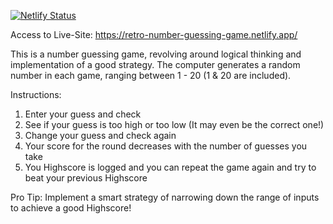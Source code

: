 [![Netlify Status](https://api.netlify.com/api/v1/badges/95817b91-bc9d-44e4-9a13-3934d0e3db8d/deploy-status)](https://app.netlify.com/sites/retro-number-guessing-game/deploys)

Access to Live-Site: https://retro-number-guessing-game.netlify.app/


This is a number guessing game, revolving around logical thinking and implementation of a good strategy. 
The computer generates a random number in each game, ranging between 1 - 20 (1 & 20 are included).

Instructions:

1. Enter your guess and check
2. See if your guess is too high or too low (It may even be the correct one!)
3. Change your guess and check again
4. Your score for the round decreases with the number of guesses you take
5. You Highscore is logged and you can repeat the game again and try to beat your previous Highscore


Pro Tip: Implement a smart strategy of narrowing down the range of inputs to achieve a good Highscore!
